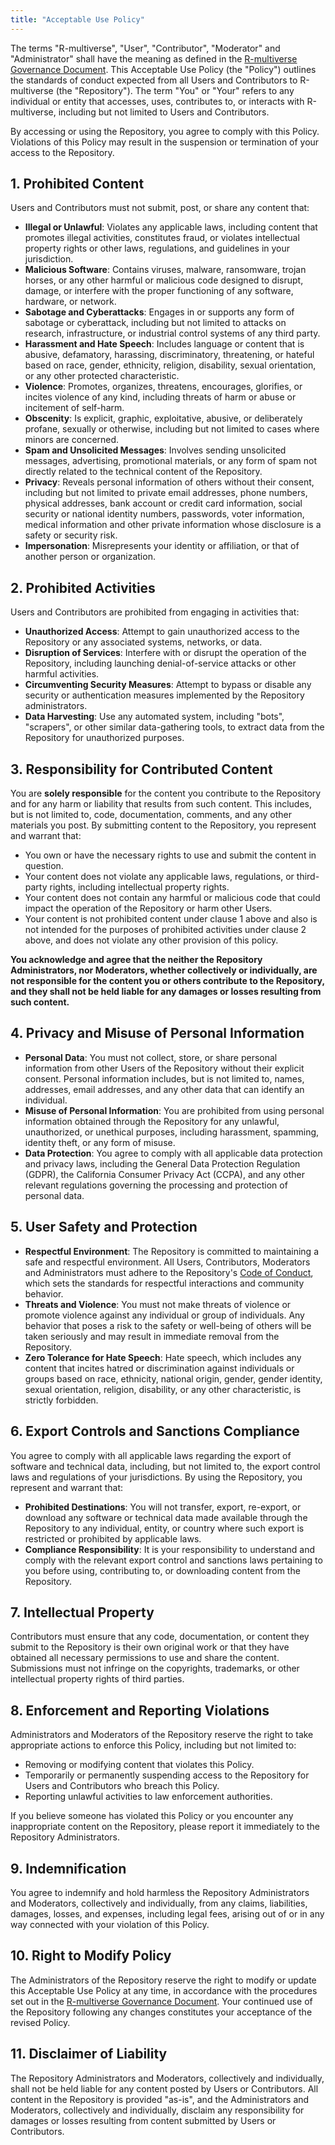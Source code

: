 ```yaml
---
title: "Acceptable Use Policy"
---
```


The terms "R-multiverse", "User", "Contributor", "Moderator" and "Administrator" shall have the meaning as defined in the [R-multiverse Governance Document](governance.md).
This Acceptable Use Policy (the "Policy") outlines the standards of conduct expected from all Users and Contributors to R-multiverse (the "Repository").
The term "You" or "Your" refers to any individual or entity that accesses, uses, contributes to, or interacts with R-multiverse, including but not limited to Users and Contributors.

By accessing or using the Repository, you agree to comply with this Policy.
Violations of this Policy may result in the suspension or termination of your access to the Repository.

## 1. Prohibited Content

Users and Contributors must not submit, post, or share any content that:

- **Illegal or Unlawful**: Violates any applicable laws, including content that promotes illegal activities, constitutes fraud, or violates intellectual property rights or other laws, regulations, and guidelines in your jurisdiction.
- **Malicious Software**: Contains viruses, malware, ransomware, trojan horses, or any other harmful or malicious code designed to disrupt, damage, or interfere with the proper functioning of any software, hardware, or network.
- **Sabotage and Cyberattacks**: Engages in or supports any form of sabotage or cyberattack, including but not limited to attacks on research, infrastructure, or industrial control systems of any third party.
- **Harassment and Hate Speech**: Includes language or content that is abusive, defamatory, harassing, discriminatory, threatening, or hateful based on race, gender, ethnicity, religion, disability, sexual orientation, or any other protected characteristic.
- **Violence**: Promotes, organizes, threatens, encourages, glorifies, or incites violence of any kind, including threats of harm or abuse or incitement of self-harm.
- **Obscenity**: Is explicit, graphic, exploitative, abusive, or deliberately profane, sexually or otherwise, including but not limited to cases where minors are concerned.
- **Spam and Unsolicited Messages**: Involves sending unsolicited messages, advertising, promotional materials, or any form of spam not directly related to the technical content of the Repository.
- **Privacy**: Reveals personal information of others without their consent, including but not limited to private email addresses, phone numbers, physical addresses, bank account or credit card information, social security or national identity numbers, passwords, voter information, medical information and other private information whose disclosure is a safety or security risk.
- **Impersonation**: Misrepresents your identity or affiliation, or that of another person or organization.

## 2. Prohibited Activities

Users and Contributors are prohibited from engaging in activities that:

- **Unauthorized Access**: Attempt to gain unauthorized access to the Repository or any associated systems, networks, or data.
- **Disruption of Services**: Interfere with or disrupt the operation of the Repository, including launching denial-of-service attacks or other harmful activities.
- **Circumventing Security Measures**: Attempt to bypass or disable any security or authentication measures implemented by the Repository administrators.
- **Data Harvesting**: Use any automated system, including "bots", "scrapers", or other similar data-gathering tools, to extract data from the Repository for unauthorized purposes.

## 3. Responsibility for Contributed Content

You are **solely responsible** for the content you contribute to the Repository and for any harm or liability that results from such content. This includes, but is not limited to, code, documentation, comments, and any other materials you post. By submitting content to the Repository, you represent and warrant that:

- You own or have the necessary rights to use and submit the content in question.
- Your content does not violate any applicable laws, regulations, or third-party rights, including intellectual property rights.
- Your content does not contain any harmful or malicious code that could impact the operation of the Repository or harm other Users.
- Your content is not prohibited content under clause 1 above and also is not intended for the purposes of prohibited activities under clause 2 above, and does not violate any other provision of this policy.

**You acknowledge and agree that the neither the Repository Administrators, nor Moderators, whether collectively or individually, are not responsible for the content you or others contribute to the Repository, and they shall not be held liable for any damages or losses resulting from such content.**

## 4. Privacy and Misuse of Personal Information

- **Personal Data**: You must not collect, store, or share personal information from other Users of the Repository without their explicit consent.
Personal information includes, but is not limited to, names, addresses, email addresses, and any other data that can identify an individual.
- **Misuse of Personal Information**: You are prohibited from using personal information obtained through the Repository for any unlawful, unauthorized, or unethical purposes, including harassment, spamming, identity theft, or any form of misuse.
- **Data Protection**: You agree to comply with all applicable data protection and privacy laws, including the General Data Protection Regulation (GDPR), the California Consumer Privacy Act (CCPA), and any other relevant regulations governing the processing and protection of personal data.

## 5. User Safety and Protection

- **Respectful Environment**: The Repository is committed to maintaining a safe and respectful environment. All Users, Contributors, Moderators and Administrators must adhere to the Repository's [Code of Conduct](conduct.md), which sets the standards for respectful interactions and community behavior.
- **Threats and Violence**: You must not make threats of violence or promote violence against any individual or group of individuals. Any behavior that poses a risk to the safety or well-being of others will be taken seriously and may result in immediate removal from the Repository.
- **Zero Tolerance for Hate Speech**: Hate speech, which includes any content that incites hatred or discrimination against individuals or groups based on race, ethnicity, national origin, gender, gender identity, sexual orientation, religion, disability, or any other characteristic, is strictly forbidden.

## 6. Export Controls and Sanctions Compliance

You agree to comply with all applicable laws regarding the export of software and technical data, including, but not limited to, the export control laws and regulations of your jurisdictions. By using the Repository, you represent and warrant that:

- **Prohibited Destinations**: You will not transfer, export, re-export, or download any software or technical data made available through the Repository to any individual, entity, or country where such export is restricted or prohibited by applicable laws.
- **Compliance Responsibility**: It is your responsibility to understand and comply with the relevant export control and sanctions laws pertaining to you before using, contributing to, or downloading content from the Repository.

## 7. Intellectual Property

Contributors must ensure that any code, documentation, or content they submit to the Repository is their own original work or that they have obtained all necessary permissions to use and share the content.
Submissions must not infringe on the copyrights, trademarks, or other intellectual property rights of third parties.

## 8. Enforcement and Reporting Violations

Administrators and Moderators of the Repository reserve the right to take appropriate actions to enforce this Policy, including but not limited to:

- Removing or modifying content that violates this Policy.
- Temporarily or permanently suspending access to the Repository for Users and Contributors who breach this Policy.
- Reporting unlawful activities to law enforcement authorities.

If you believe someone has violated this Policy or you encounter any inappropriate content on the Repository, please report it immediately to the Repository Administrators.

## 9. Indemnification

You agree to indemnify and hold harmless the Repository Administrators and Moderators, collectively and individually, from any claims, liabilities, damages, losses, and expenses, including legal fees, arising out of or in any way connected with your violation of this Policy.

## 10. Right to Modify Policy

The Administrators of the Repository reserve the right to modify or update this Acceptable Use Policy at any time, in accordance with the procedures set out in the [R-multiverse Governance Document](governance.md).
Your continued use of the Repository following any changes constitutes your acceptance of the revised Policy.

## 11. Disclaimer of Liability

The Repository Administrators and Moderators, collectively and individually, shall not be held liable for any content posted by Users or Contributors.
All content in the Repository is provided "as-is", and the Administrators and Moderators, collectively and individually, disclaim any responsibility for damages or losses resulting from content submitted by Users or Contributors.
